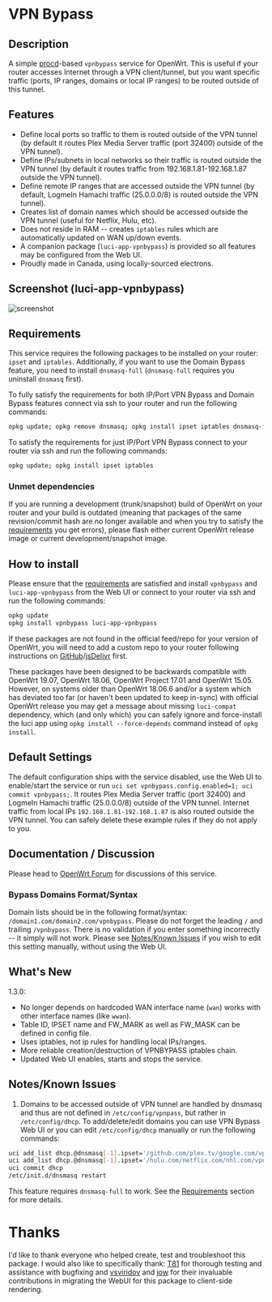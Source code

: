 <!-- markdownlint-disable MD013 -->

<!-- markdownlint-disable MD030 -->

# VPN Bypass

## Description

A simple [procd](https://openwrt.org/docs/techref/procd)-based `vpnbypass` service for OpenWrt. This is useful if your router accesses Internet through a VPN client/tunnel, but you want specific traffic (ports, IP ranges, domains or local IP ranges) to be routed outside of this tunnel.

## Features

-   Define local ports so traffic to them is routed outside of the VPN tunnel (by default it routes Plex Media Server traffic (port 32400) outside of the VPN tunnel).
-   Define IPs/subnets in local networks so their traffic is routed outside the VPN tunnel (by default it routes traffic from 192.168.1.81-192.168.1.87 outside the VPN tunnel).
-   Define remote IP ranges that are accessed outside the VPN tunnel (by default, LogmeIn Hamachi traffic (25.0.0.0/8) is routed outside the VPN tunnel).
-   Creates list of domain names which should be accessed outside the VPN tunnel (useful for Netflix, Hulu, etc).
-   Does not reside in RAM -- creates `iptables` rules which are automatically updated on WAN up/down events.
-   A companion package (`luci-app-vpnbypass`) is provided so all features may be configured from the Web UI.
-   Proudly made in Canada, using locally-sourced electrons.

## Screenshot (luci-app-vpnbypass)

![screenshot](https://docs.openwrt.melmac.net/vpnbypass/screenshots/screenshot02.png "screenshot")

## Requirements

This service requires the following packages to be installed on your router: `ipset` and `iptables`. Additionally, if you want to use the Domain Bypass feature, you need to install `dnsmasq-full` (`dnsmasq-full` requires you uninstall `dnsmasq` first).

To fully satisfy the requirements for both IP/Port VPN Bypass and Domain Bypass features connect via ssh to your router and run the following commands:

```sh
opkg update; opkg remove dnsmasq; opkg install ipset iptables dnsmasq-full
```

To satisfy the requirements for just IP/Port VPN Bypass connect to your router via ssh and run the following commands:

```sh
opkg update; opkg install ipset iptables
```

### Unmet dependencies

If you are running a development (trunk/snapshot) build of OpenWrt on your router and your build is outdated (meaning that packages of the same revision/commit hash are no longer available and when you try to satisfy the [requirements](#requirements) you get errors), please flash either current OpenWrt release image or current development/snapshot image.

## How to install

<!---
#### From Web UI/Luci
Navigate to System->Software page on your router and then perform the following actions:
1. Click "Update Lists"
2. Wait for the update process to finish.
3. In the "Download and install package:" field type ```vpnbypass luci-app-vpnbypass```
4. Click "OK" to install ```vpnbypass``` and ```luci-app-vpnbypass```

If you get an ```Unknown package 'vpnbypass'``` error, your router is not set up with the access to a repository containing these packages and you need to add the custom repository to your router first.

#### From console/ssh
--->

Please ensure that the [requirements](#requirements) are satisfied and install `vpnbypass` and `luci-app-vpnbypass` from the Web UI or connect to your router via ssh and run the following commands:

```sh
opkg update
opkg install vpnbypass luci-app-vpnbypass
```

If these packages are not found in the official feed/repo for your version of OpenWrt, you will need to add a custom repo to your router following instructions on [GitHub](https://docs.openwrt.melmac.net/#on-your-router)/[jsDelivr](https://cdn.jsdelivr.net/gh/stangri/docs.openwrt.melmac.net/README.md#on-your-router) first.

These packages have been designed to be backwards compatible with OpenWrt 19.07, OpenWrt 18.06, OpenWrt Project 17.01 and OpenWrt 15.05. However, on systems older than OpenWrt 18.06.6 and/or a system which has deviated too far (or haven't been updated to keep in-sync) with official OpenWrt release you may get a message about missing `luci-compat` dependency, which (and only which) you can safely ignore and force-install the luci app using `opkg install --force-depends` command instead of `opkg install`.

## Default Settings

The default configuration ships with the service disabled, use the Web UI to enable/start the service or run `uci set vpnbypass.config.enabled=1; uci commit vpnbypass;`. It routes Plex Media Server traffic (port 32400) and LogmeIn Hamachi traffic (25.0.0.0/8) outside of the VPN tunnel. Internet traffic from local IPs `192.168.1.81-192.168.1.87` is also routed outside the VPN tunnel. You can safely delete these example rules if they do not apply to you.

## Documentation / Discussion

Please head to [OpenWrt Forum](https://forum.openwrt.org/t/vpn-bypass-split-tunneling-service-luci-ui/1106) for discussions of this service.

### Bypass Domains Format/Syntax

Domain lists should be in the following format/syntax: `/domain1.com/domain2.com/vpnbypass`. Please do not forget the leading `/` and trailing `/vpnbypass`. There is no validation if you enter something incorrectly -- it simply will not work. Please see [Notes/Known Issues](#notesknown-issues) if you wish to edit this setting manually, without using the Web UI.

## What's New

1.3.0:

-   No longer depends on hardcoded WAN interface name (`wan`) works with other interface names (like `wwan`).
-   Table ID, IPSET name and FW_MARK as well as FW_MASK can be defined in config file.
-   Uses iptables, not ip rules for handling local IPs/ranges.
-   More reliable creation/destruction of VPNBYPASS iptables chain.
-   Updated Web UI enables, starts and stops the service.

## Notes/Known Issues

1.  Domains to be accessed outside of VPN tunnel are handled by dnsmasq and thus are not defined in `/etc/config/vpnpass`, but rather in `/etc/config/dhcp`. To add/delete/edit domains you can use VPN Bypass Web UI or you can edit `/etc/config/dhcp` manually or run the following commands:

```sh
uci add_list dhcp.@dnsmasq[-1].ipset='/github.com/plex.tv/google.com/vpnbypass'
uci add_list dhcp.@dnsmasq[-1].ipset='/hulu.com/netflix.com/nhl.com/vpnbypass'
uci commit dhcp
/etc/init.d/dnsmasq restart
```

This feature requires `dnsmasq-full` to work. See the [Requirements](#requirements) section for more details.

<!-- markdownlint-disable MD033 -->

<script defer src='https://static.cloudflareinsights.com/beacon.min.js' data-cf-beacon='{"token": "911798f2c34b45338f8f8182830a3eb6"}'></script>

# Thanks

I'd like to thank everyone who helped create, test and troubleshoot this package. I would also like to specifically thank: [T81](https://github.com/T81) for thorough testing and assistance with bugfixing and [vsviridov](https://github.com/vsviridov) and [jow](https://github.com/jow-) for their invaluable contributions in migrating the WebUI for this package to client-side rendering.
